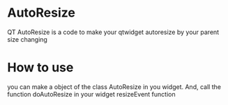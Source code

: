 # AutoResize
QT AutoResize is a code to make your qtwidget autoresize by your parent size changing
# How to use
you can make a object of the class AutoResize in you widget.
And, call the function doAutoResize in your widget resizeEvent function
